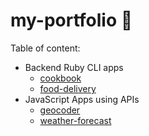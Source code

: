 # my-portfolio 🌲

Table of content:

- Backend Ruby CLI apps
    - [cookbook](https://github.com/eytienne87/my-portfolio/tree/master/cookbook-redo/lib)
    - [food-delivery](https://github.com/eytienne87/my-portfolio/tree/master/food-delivery-redo)
- JavaScript Apps using APIs
    - [geocoder](https://github.com/eytienne87/my-portfolio/tree/master/geocoder)
    - [weather-forecast](https://github.com/eytienne87/my-portfolio/tree/master/weather-forecast)
